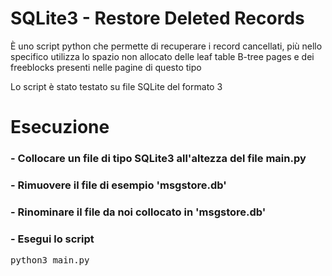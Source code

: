 <h1>SQLite3 - Restore Deleted Records</h1>

È uno script python che permette di recuperare i record cancellati, più nello specifico utilizza lo spazio non allocato delle leaf table B-tree pages e dei freeblocks presenti nelle pagine di questo tipo

Lo script è stato testato su file SQLite del formato 3

<h1>Esecuzione</h1>

<h3>- Collocare un file di tipo SQLite3 all'altezza del file main.py</h3>

<h3>- Rimuovere il file di esempio 'msgstore.db'</h3>

<h3>- Rinominare il file da noi collocato in 'msgstore.db'</h3>

<h3>- Esegui lo script</h3>
<pre>python3 main.py</pre>
  
